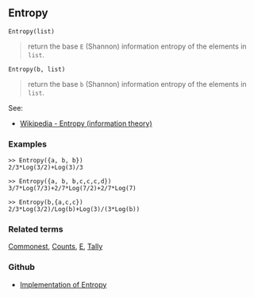 ## Entropy

```
Entropy(list)
```

> return the base `E` (Shannon) information entropy of the elements in `list`.

```
Entropy(b, list)
```

> return the base `b` (Shannon) information entropy of the elements in `list`.

See:  
* [Wikipedia - Entropy (information theory)](https://en.wikipedia.org/wiki/Entropy_(information_theory))

### Examples

```
>> Entropy({a, b, b}) 
2/3*Log(3/2)+Log(3)/3

>> Entropy({a, b, b,c,c,c,d}) 
3/7*Log(7/3)+2/7*Log(7/2)+2/7*Log(7) 

>> Entropy(b,{a,c,c})
2/3*Log(3/2)/Log(b)+Log(3)/(3*Log(b))
```

### Related terms 
[Commonest](Commonest.md), [Counts](Counts.md), [E](E.md), [Tally](Tally.md)

### Github

* [Implementation of Entropy](https://github.com/axkr/symja_android_library/blob/master/symja_android_library/matheclipse-core/src/main/java/org/matheclipse/core/builtin/ListFunctions.java#L2447) 
